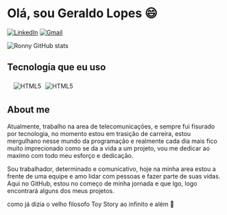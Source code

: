 # Olá, sou Geraldo Lopes 😄 

[![LinkedIn](https://img.shields.io/badge/LinkedIn-0077B5?style=for-the-badge&logo=linkedin&logoColor=white)](https://www.linkedin.com/in/geraldo-filho-85287323a/)
[![Gmail](https://img.shields.io/badge/Gmail-333333?style=for-the-badge&logo=gmail&logoColor=red)](mailto:geralldofillho.gf@gmail.com)

![Ronny GitHub stats](https://github-readme-stats.vercel.app/api?username=ronnydouglasjr&show_icons=true&theme=dark)

## Tecnologia que eu uso

<div style="display: flex; gap: 10px; flex-wrap: wrap; padding: 5px;" >
  <br>
  <img align="center" alt="HTML5" src="https://img.shields.io/badge/HTML5-E34F26?style=for-the-badge&logo=html5&logoColor=white">

  <img align="center" alt="HTML5" src="https://img.shields.io/badge/CSS3-1572B6?style=for-the-badge&logo=css3&logoColor=white">

 

</div>

## About me 

<p> 
 Atualmente, trabalho na area de telecomunicações, e sempre fui fisurado por tecnologia, no momento estou em trasição de carreira, estou mergulhano nesse mundo da programação e realmente cada dia mais fico muito imprecionado como se da a vida a um projeto, vou me dedicar ao maximo com todo meu esforço e dedicação.

Sou trabalhador, determinado e comunicativo, hoje na minha area estou a frente de uma equipe e amo lidar com pessoas e fazer parte de suas vidas. Aqui no GitHub, estou no começo de minha jornada e que lgo, logo encontrará alguns dos meus projetos. 

como já dizia o velho filosofo Toy Story ao infinito e além 🚀
</p>
